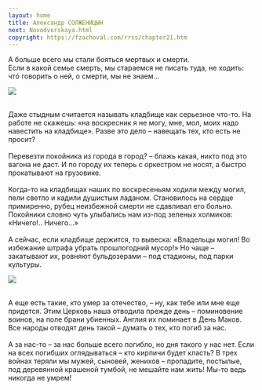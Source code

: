 ```yaml
---
layout: home
title: Александр СОЛЖЕНИЦЫН
next: Novodvorskaya.html
copyright: https://fzachoval.com/rrss/chapter21.htm
---
```


А больше всего мы стали бояться мертвых и смерти.
<br/>Если в какой семье смерть, мы стараемся не писать туда, не ходить: чтó говорить о ней, о смерти, мы не знаем…

[![](https://shabbat.lamourism.com/%D0%9D%D0%BE%D0%B2%D0%BE%D1%87%D0%B5%D1%80%D0%BA%D0%B0%D1%81%D1%81%D0%BA.jpg)](https://shabbat.lamourism.com/%D0%9D%D0%BE%D0%B2%D0%BE%D1%87%D0%B5%D1%80%D0%BA%D0%B0%D1%81%D1%81%D0%BA%D0%B8%D0%B9-%D1%80%D0%B0%D1%81%D1%81%D1%82%D1%80%D0%B5%D0%BB.jpg)

<br/>Даже стыдным считается называть кладбище как серьезное что-то. На работе не скажешь: «на воскресник я не могу, мне, мол, моих надо навестить на кладбище». Разве это дело – навещать тех, кто есть не просит?
<br/>
<br/>Перевезти покойника из города в город? – блажь какая, никто под это вагона не даст. И по городу их теперь с оркестром не носят, а быстро прокатывают на грузовике.
<br/>
<br/>Когда-то на кладбищах наших по воскресеньям ходили между могил, пели светло и кадили душистым ладаном. Становилось на сердце примиренно, рубец неизбежной смерти не сдавливал его больно. Покойники словно чуть улыбались нам из-под зеленых холмиков: «Ничего!.. Ничего…»
<br/>
<br/>А сейчас, если кладбище держится, то вывеска: «Владельцы могил! Во избежание штрафа убрать прошлогодний мусор!» Но чаще – закатывают их, ровняют бульдозерами – под стадионы, под парки культуры.
<br/>

[![](https://shabbat.lamourism.com/navalny.jpg)](Posmysz.html)

<br/>А еще есть такие, кто умер за отечество, – ну, как тебе или мне еще придется. Этим Церковь наша отводила прежде день – поминовение воинов, на поле брани убиенных. Англия их поминает в День Маков. Все народы отводят день такой – думать о тех, кто погиб за нас.
<br/>
<br/>А за нас-то – за нас больше всего погибло, но дня такого у нас нет. Если на всех погибших оглядываться – кто кирпичи будет класть? В трех войнах теряли мы мужей, сыновей, женихов – пропадите, постылые, под деревянной крашеной тумбой, не мешайте нам жить! Мы-то ведь никогда не умрем!
